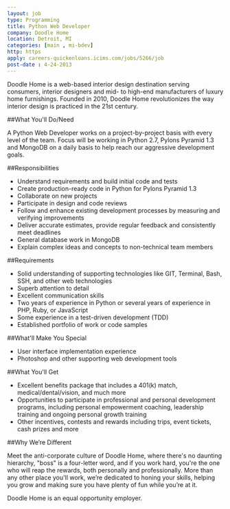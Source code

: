 ```yaml
---
layout: job
type: Programming
title: Python Web Developer
company: Doodle Home
location: Detroit, MI
categories: [main , mi-bdev]
http: https
apply: careers-quickenloans.icims.com/jobs/5266/job
post-date : 4-24-2013
---
```


Doodle Home is a web-based interior design destination serving consumers, interior designers and mid- to high-end manufacturers of luxury home furnishings. Founded in 2010, Doodle Home revolutionizes the way interior design is  practiced in the 21st century.

##What You'll Do/Need

A Python Web Developer works on a project-by-project basis with every level of the team. Focus will be working in Python 2.7, Pylons Pyramid 1.3 and MongoDB on a daily basis to help reach our aggressive development goals.

##Responsibilities

* Understand requirements and build initial code and tests
* Create production-ready code in Python for Pylons Pyramid 1.3
* Collaborate on new projects
* Participate in design and code reviews
* Follow and enhance existing development processes by measuring and verifying improvements
* Deliver accurate estimates, provide regular feedback and consistently meet deadlines
* General database work in MongoDB
* Explain complex ideas and concepts to non-technical team members

##Requirements

* Solid understanding of supporting technologies like GIT, Terminal, Bash, SSH, and other web technologies
* Superb attention to detail
* Excellent communication skills
* Two years of experience in Python or several years of experience in PHP, Ruby, or JavaScript
* Some experience in a test-driven development (TDD)
* Established portfolio of work or code samples

##What'll Make You Special

* User interface implementation experience
* Photoshop and other supporting web development tools

##What You'll Get

* Excellent benefits package that includes a 401(k) match, medical/dental/vision, and much more
* Opportunities to participate in professional and personal development programs, including personal empowerment coaching, leadership training and ongoing personal growth training
* Other incentives, contests and rewards including trips, event tickets, cash prizes and more

##Why We’re Different

Meet the anti-corporate culture of Doodle Home, where there's no daunting hierarchy, "boss" is a four-letter word, and if you work hard, you're the one who will reap the rewards, both personally and professionally. More than any other place you'll work, we’re dedicated to honing your skills, helping you grow and making sure you have plenty of fun while you’re at it.

Doodle Home is an equal opportunity employer.